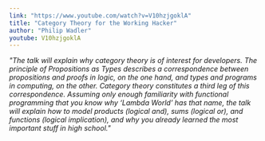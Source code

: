 ```yaml
---
link: "https://www.youtube.com/watch?v=V10hzjgoklA"
title: "Category Theory for the Working Hacker"
author: "Philip Wadler"
youtube: V10hzjgoklA
---
```


_"The talk will explain why category theory is of interest for developers. The principle of Propositions as Types describes a correspondence between propositions and proofs in logic, on the one hand, and types and programs in computing, on the other. Category theory constitutes a third leg of this correspondence. Assuming only enough familiarity with functional programming that you know why ‘Lambda World’ has that name, the talk will explain how to model products (logical and), sums (logical or), and functions (logical implication), and why you already learned the most important stuff in high school."_